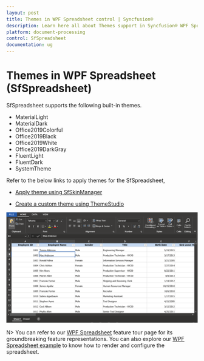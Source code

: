 ```yaml
---
layout: post
title: Themes in WPF Spreadsheet control | Syncfusion®
description: Learn here all about Themes support in Syncfusion® WPF Spreadsheet (SfSpreadsheet) control, its elements and more.
platform: document-processing
control: SfSpreadsheet
documentation: ug
---
```


# Themes in WPF Spreadsheet (SfSpreadsheet)

SfSpreadsheet supports the following built-in themes.
*	MaterialLight
*	MaterialDark
*	Office2019Colorful
*	Office2019Black
*	Office2019White
*	Office2019DarkGray
*	FluentLight
*	FluentDark
*	SystemTheme

Refer to the below links to apply themes for the SfSpreadsheet,

  * [Apply theme using SfSkinManager](https://help.syncfusion.com/wpf/themes/skin-manager)
	
  * [Create a custom theme using ThemeStudio](https://help.syncfusion.com/wpf/themes/theme-studio#creating-custom-theme)
 
  ![WPF Spreadsheet with Office2019Black Theme](Themes_images/wpf-spreadsheet-office2019black-theme.png)


N> You can refer to our [WPF Spreadsheet](https://www.syncfusion.com/wpf-controls/spreadsheet) feature tour page for its groundbreaking feature representations. You can also explore our [WPF Spreadsheet example](https://github.com/syncfusion/wpf-demos) to know how to render and configure the spreadsheet.